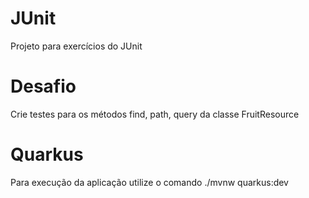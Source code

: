 # JUnit
Projeto para exercícios do JUnit

# Desafio
Crie testes para os métodos find, path, query da classe FruitResource

# Quarkus
Para execução da aplicação utilize o comando ./mvnw quarkus:dev
